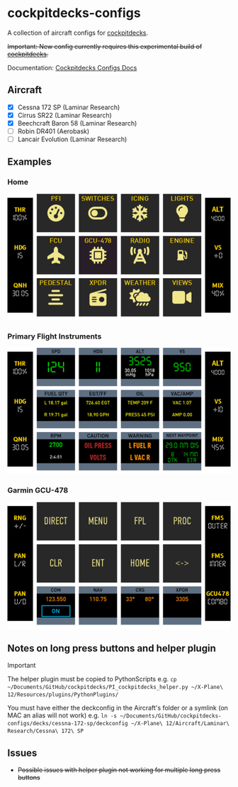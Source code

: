 # cockpitdecks-configs
A collection of aircraft configs for [cockpitdecks](https://github.com/devleaks/cockpitdecks).

~~Important: New config currently requires this experimental build of [cockpitdecks](https://github.com/dlicudi/cockpitdecks).~~

Documentation: [Cockpitdecks Configs Docs](http://dlicudi.github.io/cockpitdecks-configs/)

## Aircraft
- [x] Cessna 172 SP (Laminar Research)
- [x] Cirrus SR22 (Laminar Research)
- [x] Beechcraft Baron 58 (Laminar Research)
- [ ] Robin DR401 (Aerobask)
- [ ] Lancair Evolution (Laminar Research)

## Examples

### Home
![Home](./docs/assets/images/cirrus-sr22/home.png)

### Primary Flight Instruments
![PFI](./docs/assets/images/cirrus-sr22/pfi.png)

### Garmin GCU-478
![GCU-478](./docs/assets/images/cirrus-sr22/gcu478.png)


## Notes on long press buttons and helper plugin

> [!IMPORTANT]
> The helper plugin must be copied to PythonScripts e.g.
> `cp ~/Documents/GitHub/cockpitdecks/PI_cockpitdecks_helper.py ~/X-Plane\ 12/Resources/plugins/PythonPlugins/`
>
> You must have either the deckconfig in the Aircraft's folder or a symlink (on MAC an alias will not work) e.g.
> `ln -s ~/Documents/GitHub/cockpitdecks-configs/decks/cessna-172-sp/deckconfig ~/X-Plane\ 12/Aircraft/Laminar\ Research/Cessna\ 172\ SP`

## Issues
- ~~Possible issues with helper plugin not working for multiple long press buttons~~